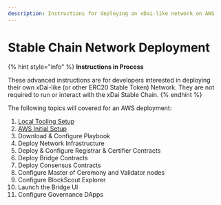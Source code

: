 ```yaml
---
description: Instructions for deploying an xDai-like network on AWS
---
```


# Stable Chain Network Deployment

{% hint style="info" %}
**Instructions in Process**

These advanced instructions are for developers interested in deploying their own xDai-like \(or other ERC20 Stable Token\) Network. They are not required to run or interact with the xDai Stable Chain.
{% endhint %}

The following topics will covered for an AWS deployment:

1. [Local Tooling Setup](local-tooling-setup.md)
2. [AWS Initial Setup](aws-initial-setup.md)
3. Download & Configure Playbook
4. Deploy Network Infrastructure
5. Deploy & Configure Registrar & Certifier Contracts
6. Deploy Bridge Contracts
7. Deploy Consensus Contracts
8. Configure Master of Ceremony and Validator nodes
9. Configure BlockScout Explorer
10. Launch the Bridge UI
11. Configure Governance DApps



